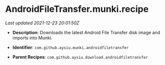 # AndroidFileTransfer.munki.recipe

_Last updated 2021-12-23 20:01:50Z_

- **Description**: Downloads the latest Android File Transfer disk image and imports into Munki.

- **Identifier**: `com.github.aysiu.munki.androidfiletransfer`

- **Parent Recipes**: `com.github.aysiu.download.androidfiletransfer`
